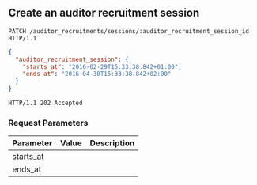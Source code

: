 ## Create an auditor recruitment session

```http
PATCH /auditor_recruitments/sessions/:auditor_recruitment_session_id HTTP/1.1
```

```json
{
  "auditor_recruitment_session": {
    "starts_at": "2016-02-29T15:33:38.842+01:00",
    "ends_at": "2016-04-30T15:33:38.842+02:00"
  }
}
```

```http
HTTP/1.1 202 Accepted
```

### Request Parameters

Parameter           |  Value | Description
------------------- | ------ | ------
starts_at           | |
ends_at             | |
